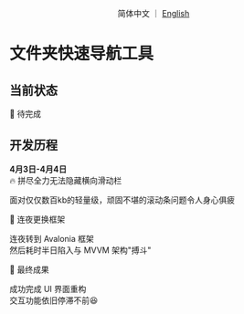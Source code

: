 <p align="center">
  简体中文
  ｜
  <a href="https://github.com/krahets/hello-algo/blob/main/en/README.md">English</a>
</p>

# 文件夹快速导航工具
## 当前状态
🚧 待完成
## 开发历程
**4月3日-4月4日**  
🔥 拼尽全力无法隐藏横向滑动栏  

面对仅仅数百kb的轻量级，顽固不堪的滚动条问题令人身心俱疲  

🌙 连夜更换框架  

连夜转到 Avalonia 框架  
然后耗时半日陷入与 MVVM 架构"搏斗"  

🎉 最终成果  

成功完成 UI 界面重构  
交互功能依旧停滞不前😆
